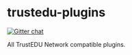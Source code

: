 # trustedu-plugins
[![Gitter chat](https://badges.gitter.im/TrustEDU/gitter.png)](https://gitter.im/TrustEDU/Developers)

All TrustEDU Network compatible plugins.
